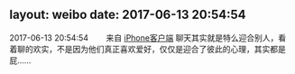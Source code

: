 layout: weibo
date: 2017-06-13 20:54:54
---
2017-06-13 20:54:54  &nbsp;&nbsp;&nbsp;&nbsp;&nbsp;&nbsp; 来自 <a href="http://app.weibo.com/t/feed/9ksdit" rel="nofollow">iPhone客户端</a>
聊天其实就是特么迎合别人，看着聊的欢实，不是因为他们真正喜欢爱好，仅仅是迎合了彼此的心理，其实都是屁…… ​​​
